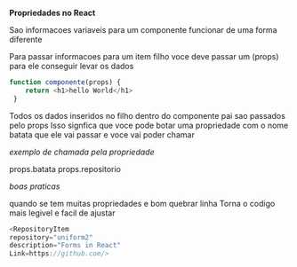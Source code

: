 **Propriedades no React**

Sao informacoes variaveis para um componente funcionar de uma forma diferente

Para passar informacoes para um item filho voce deve passar um (props)
para ele conseguir levar os dados
```js
function componente(props) {
    return <h1>hello World</h1>
 }
```
Todos os dados inseridos no filho dentro do componente pai sao passados pelo props
Isso signfica que voce pode botar uma propriedade com o nome batata que ele vai passar e voce vai poder chamar

*exemplo de chamada pela propriedade*

props.batata
props.repositorio

*boas praticas*

quando se tem muitas propriedades e bom quebrar linha
Torna o codigo mais legivel e facil de ajustar

```js
<RepositoryItem
repository="uniform2"
description="Forms in React"
Link=https://github.com/>
```